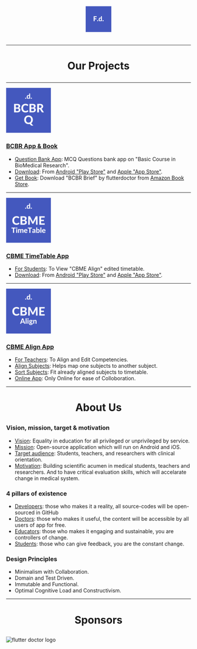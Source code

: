 # <p align="center"><img alt="FlutterDoctor.com" src="logos/FlutterDoctor.svg" width="70"></p>
---
# <p align="center">Our Projects
---
[<img alt="FlutterDoctor.com" src="logos/BCBRQ.svg" width="122">]()
### [BCBR App & Book]()
- [Question Bank App](): MCQ Questions bank app on "Basic Course in BioMedical Research".
- [Download](): From [Android "Play Store"]() and [Apple "App Store"](). 
- [Get Book](): Download "BCBR Brief" by flutterdoctor from [Amazon Book Store](). 
---
[<img alt="FlutterDoctor.com" src="logos/CBMETImeTable.svg" width="122">]()
### [CBME TimeTable App]()
- [For Students](): To View "CBME Align" edited timetable.
- [Download](): From [Android "Play Store"]() and [Apple "App Store"]().  
---
[<img alt="FlutterDoctor.com" src="logos/CBMEAlign.svg" width="122">]()
### [CBME Align App]()
- [For Teachers](): To Align and Edit Competencies. 
- [Align Subjects](): Helps map one subjects to another subject.
- [Sort Subjects](): Fit already aligned subjects to timetable.
- [Online App](): Only Online for ease of Colloboration.
 
---
# <p align="center">About Us
### Vision, mission, target & motivation 
* [Vision](): Equality in education for all privileged or unprivileged by service.
* [Mission](): Open-source application which will run on Android and iOS. 
* [Target audience](): Students, teachers, and researchers with clinical orientation. 
* [Motivation](): Building scientific acumen in medical students, teachers and researchers. And to have critical evaluation skills, which will accelarate change in medical system. 

### 4 pillars of existence
* [Developers](): those who makes it a reality, all source-codes will be open-sourced in GitHub  
* [Doctors](): those who makes it useful, the content will be accessible by all users of app for free. 
* [Educators](): those who makes it engaging and sustainable, you are controllers of change.
* [Students](): those who can give feedback, you are the constant change. 

### Design Principles 
* Minimalism with Collaboration. 
* Domain and Test Driven.
* Immutable and Functional.
* Optimal Cognitive Load and Constructivism.

---
# <p align="center">Sponsors
<img alt="flutter doctor logo" src="logos/SponSIMATS.png" width="100">

